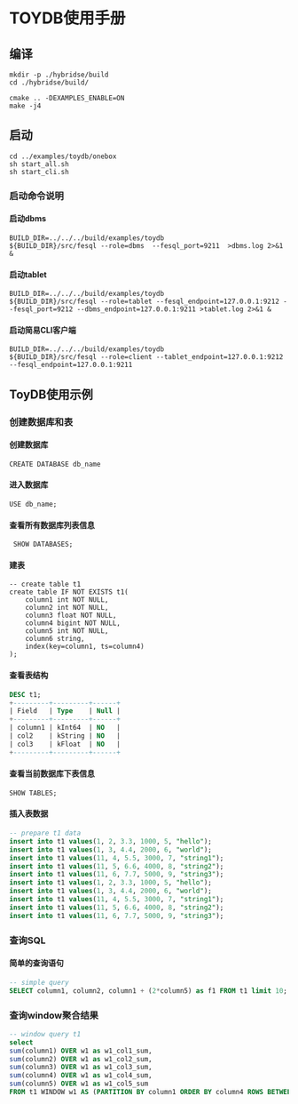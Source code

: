 # TOYDB使用手册

## 编译

```shell
mkdir -p ./hybridse/build
cd ./hybridse/build/

cmake .. -DEXAMPLES_ENABLE=ON
make -j4
```

## 启动
```shell
cd ../examples/toydb/onebox
sh start_all.sh
sh start_cli.sh
```

### 启动命令说明

#### 启动dbms
```shell script
BUILD_DIR=../../../build/examples/toydb
${BUILD_DIR}/src/fesql --role=dbms  --fesql_port=9211  >dbms.log 2>&1 &
```

#### 启动tablet

```shell script
BUILD_DIR=../../../build/examples/toydb
${BUILD_DIR}/src/fesql --role=tablet --fesql_endpoint=127.0.0.1:9212 --fesql_port=9212 --dbms_endpoint=127.0.0.1:9211 >tablet.log 2>&1 &
```
#### 启动简易CLI客户端
```shell
BUILD_DIR=../../../build/examples/toydb
${BUILD_DIR}/src/fesql --role=client --tablet_endpoint=127.0.0.1:9212 --fesql_endpoint=127.0.0.1:9211
```


## ToyDB使用示例

### 创建数据库和表
#### 创建数据库

```mysql
CREATE DATABASE db_name
```

#### 进入数据库

```MYSQL
USE db_name;
```

#### 查看所有数据库列表信息

```mysql
 SHOW DATABASES;
```

#### 建表

```mysql
-- create table t1
create table IF NOT EXISTS t1(
    column1 int NOT NULL,
    column2 int NOT NULL,
    column3 float NOT NULL,
    column4 bigint NOT NULL,
    column5 int NOT NULL,
    column6 string,
    index(key=column1, ts=column4)
);
```

#### 查看表结构

```SQL
DESC t1;
+---------+---------+------+
| Field   | Type    | Null |
+---------+---------+------+
| column1 | kInt64  | NO   |
| col2    | kString | NO   |
| col3    | kFloat  | NO   |
+---------+---------+------+
```

#### 查看当前数据库下表信息

```mysql
SHOW TABLES;
```

#### 插入表数据

```SQL
-- prepare t1 data 
insert into t1 values(1, 2, 3.3, 1000, 5, "hello");
insert into t1 values(1, 3, 4.4, 2000, 6, "world");
insert into t1 values(11, 4, 5.5, 3000, 7, "string1");
insert into t1 values(11, 5, 6.6, 4000, 8, "string2");
insert into t1 values(11, 6, 7.7, 5000, 9, "string3");
insert into t1 values(1, 2, 3.3, 1000, 5, "hello");
insert into t1 values(1, 3, 4.4, 2000, 6, "world");
insert into t1 values(11, 4, 5.5, 3000, 7, "string1");
insert into t1 values(11, 5, 6.6, 4000, 8, "string2");
insert into t1 values(11, 6, 7.7, 5000, 9, "string3");
```



### 查询SQL

#### 简单的查询语句
```sql
-- simple query 
SELECT column1, column2, column1 + (2*column5) as f1 FROM t1 limit 10;
```

### 查询window聚合结果

```sql
-- window query t1
select
sum(column1) OVER w1 as w1_col1_sum, 
sum(column2) OVER w1 as w1_col2_sum, 
sum(column3) OVER w1 as w1_col3_sum, 
sum(column4) OVER w1 as w1_col4_sum, 
sum(column5) OVER w1 as w1_col5_sum 
FROM t1 WINDOW w1 AS (PARTITION BY column1 ORDER BY column4 ROWS BETWEEN 3000 PRECEDING AND CURRENT ROW) limit 100;

```
